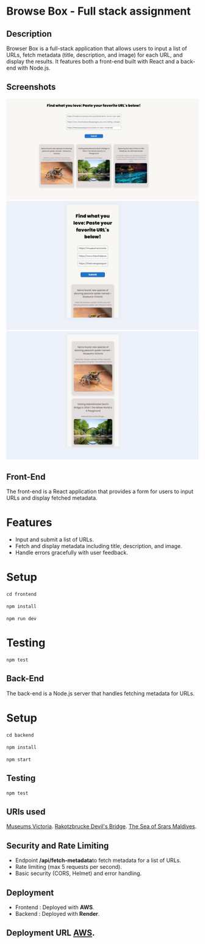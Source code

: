 # Browse Box - Full stack assignment

## Description

Browser Box is a full-stack application that allows users to input a list of URLs, fetch metadata (title, description, and image) for each URL, and display the results. It features both a front-end built with React and a back-end with Node.js.

## Screenshots

![alt text](https://github.com/OliaKr/Browse-box/blob/main/frontend/src/assets/img/screenshot1.JPG)
![alt text](https://github.com/OliaKr/Browse-box/blob/main/frontend/src/assets/img/screenshot2.JPG)
![alt text](https://github.com/OliaKr/Browse-box/blob/main/frontend/src/assets/img/screenshot3.JPG)

## Front-End

The front-end is a React application that provides a form for users to input URLs and display fetched metadata.

# Features

- Input and submit a list of URLs.
- Fetch and display metadata including title, description, and image.
- Handle errors gracefully with user feedback.

# Setup

```shell
cd frontend

npm install

npm run dev

```

# Testing

```shell
npm test

```

## Back-End

The back-end is a Node.js server that handles fetching metadata for URLs.

# Setup

```shell
cd backend

npm install

npm start

```

## Testing

```shell
npm test

```

## URls used

[Museums Victoria](https://museumsvictoria.com.au/article/nemo-found-new-species-of-dancing-peacock-spider-named/).
[Rakotzbrucke Devil's Bridge](https://www.thewholeworldisaplayground.com/visiting-rakotzbrucke-devils-bridge-germany/).
[The Sea of Srars Maldives](https://theloverspassport.com/sea-of-stars-maldives/).

## Security and Rate Limiting

- Endpoint **/api/fetch-metadata**to fetch metadata for a list of URLs.
- Rate limiting (max 5 requests per second).
- Basic security (CORS, Helmet) and error handling.

## Deployment

- Frontend : Deployed with **AWS**.
- Backend : Deployed with **Render**.

## Deployment URL [AWS](https://main.d31i8rj0bb3jlx.amplifyapp.com/).
